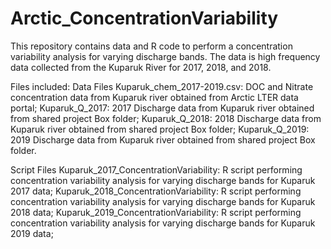 # Arctic_ConcentrationVariability
This repository contains data and R code to perform a concentration variability analysis for varying discharge bands. The data is high frequency data collected from the Kuparuk River for 2017, 2018, and 2018.

Files included:
Data Files
  Kuparuk_chem_2017-2019.csv: DOC and Nitrate concentration data from Kuparuk river obtained from Arctic LTER data portal;
  Kuparuk_Q_2017: 2017 Discharge data from Kuparuk river obtained from shared project Box folder;
  Kuparuk_Q_2018: 2018 Discharge data from Kuparuk river obtained from shared project Box folder;
  Kuparuk_Q_2019: 2019 Discharge data from Kuparuk river obtained from shared project Box folder.
  
Script Files
  Kuparuk_2017_ConcentrationVariability: R script performing concentration variability analysis for varying discharge bands for Kuparuk 2017 data;
  Kuparuk_2018_ConcentrationVariability: R script performing concentration variability analysis for varying discharge bands for Kuparuk 2018 data;
  Kuparuk_2019_ConcentrationVariability: R script performing concentration variability analysis for varying discharge bands for Kuparuk 2019 data;

